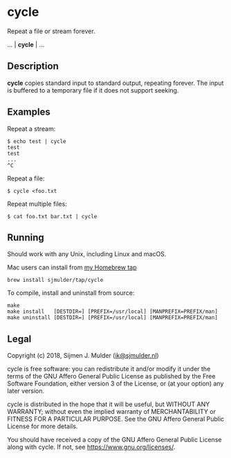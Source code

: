 cycle
=====
Repeat a file or stream forever.

... | **cycle** | ...


Description
-----------
**cycle** copies standard input to standard output, repeating forever. The
input is buffered to a temporary file if it does not support seeking.


Examples
--------
Repeat a stream:

    $ echo test | cycle
    test
    test
    ...
    ^C

Repeat a file:

    $ cycle <foo.txt

Repeat multiple files:

    $ cat foo.txt bar.txt | cycle

Running
-------
Should work with any Unix, including Linux and macOS.

Mac users can install from
[my Homebrew tap](https://github.com/sjmulder/homebrew-tap)

    brew install sjmulder/tap/cycle

To compile, install and uninstall from source:

    make
    make install   [DESTDIR=] [PREFIX=/usr/local] [MANPREFIX=PREFIX/man]
    make uninstall [DESTDIR=] [PREFIX=/usr/local] [MANPREFIX=PREFIX/man]

Legal
-----
Copyright (c) 2018, Sijmen J. Mulder (<ik@sjmulder.nl>)

cycle is free software: you can redistribute it and/or modify it under
the terms of the GNU Affero General Public License as published by the Free
Software Foundation, either version 3 of the License, or (at your option)
any later version.

cycle is distributed in the hope that it will be useful, but WITHOUT ANY
WARRANTY; without even the implied warranty of MERCHANTABILITY or FITNESS
FOR A PARTICULAR PURPOSE. See the GNU Affero General Public License for
more details.

You should have received a copy of the GNU Affero General Public License
along with cycle. If not, see <https://www.gnu.org/licenses/>.
